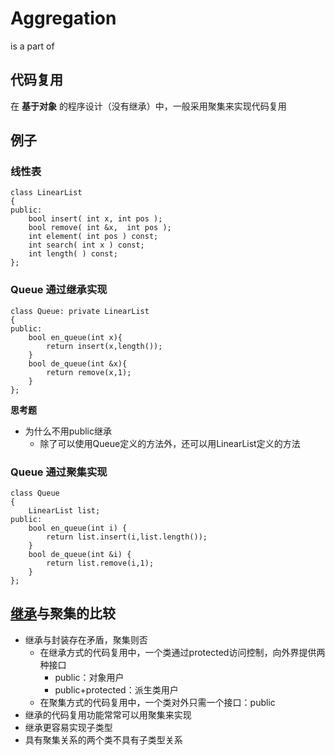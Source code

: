 # Aggregation
is a part of 
## 代码复用  
在 __基于对象__ 的程序设计（没有继承）中，一般采用聚集来实现代码复用  
## 例子
### 线性表
```
class LinearList
{
public:
    bool insert( int x, int pos ); 
    bool remove( int &x,  int pos ); 
    int element( int pos ) const; 
    int search( int x ) const; 
    int length( ) const;
};
```
### Queue 通过继承实现
```
class Queue: private LinearList 
{   
public:
    bool en_queue(int x){  
        return insert(x,length());
    }
    bool de_queue(int &x){  
        return remove(x,1);
    }
};
```
__思考题__

+ 为什么不用public继承
    * 除了可以使用Queue定义的方法外，还可以用LinearList定义的方法

### Queue 通过聚集实现
```
class Queue
{
    LinearList list;
public:
    bool en_queue(int i) {   
        return list.insert(i,list.length());
    }
    bool de_queue(int &i) { 
        return list.remove(i,1);
    }
};
```

## [继承](./继承.md)与聚集的比较
+ 继承与封装存在矛盾，聚集则否
    * 在继承方式的代码复用中，一个类通过protected访问控制，向外界提供两种接口
        - public：对象用户
        - public+protected：派生类用户
    * 在聚集方式的代码复用中，一个类对外只需一个接口：public
+ 继承的代码复用功能常常可以用聚集来实现
+ 继承更容易实现子类型
+ 具有聚集关系的两个类不具有子类型关系
